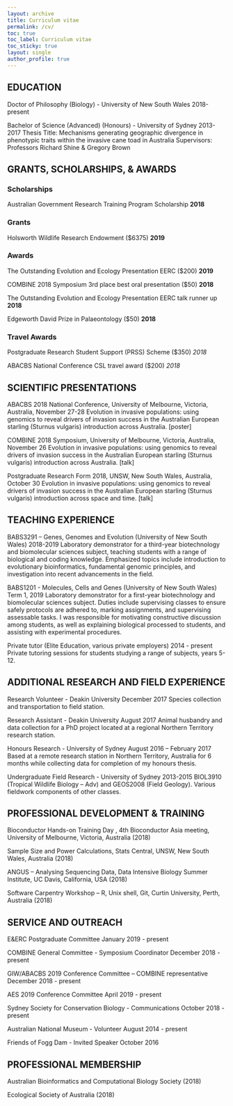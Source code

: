 ```yaml
---
layout: archive
title: Curriculum vitae
permalink: /cv/
toc: true
toc_label: Curriculum vitae
toc_sticky: true
layout: single
author_profile: true
---
```


## EDUCATION

Doctor of Philosophy (Biology) - University of New South Wales 2018-present

Bachelor of Science (Advanced) (Honours) - University of Sydney 2013-2017
Thesis Title: Mechanisms generating geographic divergence in phenotypic traits within the invasive cane toad in Australia Supervisors: Professors Richard Shine & Gregory Brown

## GRANTS, SCHOLARSHIPS, & AWARDS

### Scholarships
Australian Government Research Training Program Scholarship **2018**

### Grants
Holsworth Wildlife Research Endowment ($6375) **2019**

### Awards
The Outstanding Evolution and Ecology Presentation EERC ($200)  **2019**

COMBINE 2018 Symposium 3rd place best oral presentation ($50) **2018**

The Outstanding Evolution and Ecology Presentation EERC talk runner up **2018**

Edgeworth David Prize in Palaeontology ($50) **2018**

### Travel Awards
Postgraduate Research Student Support (PRSS) Scheme ($350)  *2018*

ABACBS National Conference CSL travel award ($200)  *2018*


## SCIENTIFIC PRESENTATIONS

ABACBS 2018 National Conference, University of Melbourne, Victoria, Australia, November 27-28
Evolution in invasive populations: using genomics to reveal drivers of invasion success in the Australian European starling (Sturnus vulgaris) introduction across Australia. [poster]

COMBINE 2018 Symposium, University of Melbourne, Victoria, Australia, November 26 Evolution in invasive populations: using genomics to reveal drivers of invasion success in the Australian European starling (Sturnus vulgaris) introduction across Australia. [talk]

Postgraduate Research Form 2018, UNSW, New South Wales, Australia, October 30 Evolution in invasive populations: using genomics to reveal drivers of invasion success in the Australian European starling (Sturnus vulgaris) introduction across space and time. [talk]

## TEACHING EXPERIENCE

BABS3291 – Genes, Genomes and Evolution (University of New South Wales) 2018-2019
Laboratory demonstrator for a third-year biotechnology and biomolecular sciences subject, teaching students with a range of biological and coding knowledge. Emphasized topics include introduction to evolutionary bioinformatics, fundamental genomic principles, and investigation into recent advancements in the field.

BABS1201 - Molecules, Cells and Genes (University of New South Wales) Term 1, 2019
Laboratory demonstrator for a first-year biotechnology and biomolecular sciences subject. Duties include supervising classes to ensure safely protocols are adhered to, marking assignments, and supervising assessable tasks. I was responsible for motivating constructive discussion among students, as well as explaining biological processed to students, and assisting with experimental procedures.

Private tutor (Elite Education, various private employers) 2014 - present
Private tutoring sessions for students studying a range of subjects, years 5-12.

## ADDITIONAL RESEARCH AND FIELD EXPERIENCE

Research Volunteer - Deakin University December 2017
Species collection and transportation to field station.

Research Assistant - Deakin University August 2017
Animal husbandry and data collection for a PhD project located at a regional Northern Territory research station.

Honours Research - University of Sydney August 2016 – February 2017
Based at a remote research station in Northern Territory, Australia for 6 months while collecting data for completion of my honours thesis.

Undergraduate Field Research - University of Sydney 2013-2015
BIOL3910 (Tropical Wildlife Biology – Adv) and GEOS2008 (Field Geology). Various fieldwork components of other classes.

## PROFESSIONAL DEVELOPMENT & TRAINING

Bioconductor Hands-on Training Day , 4th Bioconductor Asia meeting, University of Melbourne, Victoria, Australia (2018)

Sample Size and Power Calculations, Stats Central, UNSW, New South Wales, Australia (2018)

ANGUS – Analysing Sequencing Data, Data Intensive Biology Summer Institute, UC Davis, California, USA (2018)

Software Carpentry Workshop – R, Unix shell, Git, Curtin University, Perth, Australia (2018)

## SERVICE AND OUTREACH

E&ERC Postgraduate Committee January 2019 - present

COMBINE General Committee - Symposium Coordinator December 2018 - present

GIW/ABACBS 2019 Conference Committee – COMBINE representative December 2018 - present

AES 2019 Conference Committee April 2019 - present

Sydney Society for Conservation Biology - Communications October 2018 - present

Australian National Museum - Volunteer August 2014 - present

Friends of Fogg Dam - Invited Speaker October 2016

## PROFESSIONAL MEMBERSHIP

Australian Bioinformatics and Computational Biology Society (2018)

Ecological Society of Australia (2018)


